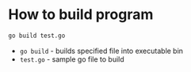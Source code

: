 # How to build program

```bash
go build test.go
```

- `go build` - builds specified file into executable bin
- `test.go` - sample go file to build


